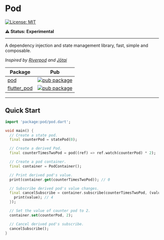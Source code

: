 # Pod

[![License: MIT][license_badge]][license_link]

**⚠️ Status: Experimental**

---

A dependency injection and state management library, fast, simple and composable.

_Inspired by [Riverpod][riverpod_link] and [Jōtai][jotai_link]_

| Package                              | Pub                                                           |
| ------------------------------------ | ------------------------------------------------------------- |
| [pod][pod_git_link]                  | [![pub package][pod_pub_badge]][pod_pub_link]                 |
| [flutter_pod][pod_git_link]          | [![pub package][flutter_pod_pub_badge]][flutter_pod_pub_link] |

---

## Quick Start

```dart
import 'package:pod/pod.dart';

void main() {
  // Create a state pod.
  final counterPod = statePod(0);

  // Create a derived Pod.
  final counterTimesTwoPod = pod((ref) => ref.watch(counterPod) * 2);

  // Create a pod container.
  final container = PodContainer();

  // Print derived pod's value.
  print(container.get(counterTimesTwoPod)); // 0

  // Subscribe derived pod's value changes.
  final cancelSubscribe = container.subscribe(counterTimesTwoPod, (value) {
    print(value); // 4
  });

  // Set the value of counter pod to 2.
  container.set(counterPod, 2);

  // Cancel derived pod's subscribe.
  cancelSubscribe();
}
```

[license_badge]: https://img.shields.io/badge/license-MIT-blue.svg
[license_link]: https://opensource.org/licenses/MIT

[pod_pub_badge]: https://img.shields.io/pub/v/pod.svg
[flutter_pod_pub_badge]: https://img.shields.io/pub/v/flutter_pod.svg

[pod_pub_link]: https://pub.dev/packages/pod
[flutter_pod_pub_link]: https://pub.dev/packages/flutter_pod

[pod_git_link]: https://github.com/Eronildo/pod/tree/master/packages/pod
[flutter_pod_git_link]: https://github.com/Eronildo/pod/tree/master/packages/flutter_pod

[riverpod_link]: https://riverpod.dev/
[jotai_link]: https://jotai.org/
